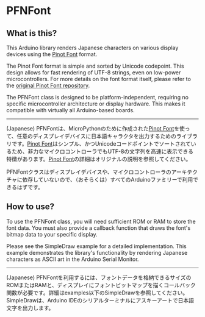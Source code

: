 # PFNFont

## What is this?

This Arduino library renders Japanese characters on various display devices using the [Pinot Font](https://github.com/yoshinari-nomura/pinot) format.

The Pinot Font format is simple and sorted by Unicode codepoint. This design allows for fast rendering of UTF-8 strings, even on low-power microcontrollers. For more details on the font format itself, please refer to the [original Pinot Font repository](https://github.com/yoshinari-nomura/pinot).

The PFNFont class is designed to be platform-independent, requiring no specific microcontroller architecture or display hardware. This makes it compatible with virtually all Arduino-based boards.

---
(Japanese)
PFNFontは、MicroPythonのために作成された[Pinot Font](https://github.com/yoshinari-nomura/pinot)を使って、任意のディスプレイデバイスに日本語キャラクタを出力するためのライブラリです。[Pinot Font](https://github.com/yoshinari-nomura/pinot)はシンプル、かつUnicodeコードポイントでソートされているため、非力なマイクロコントローラでもUTF-8の文字列を高速に表示できる特徴があります。[Pinot Font](https://github.com/yoshinari-nomura/pinot)の詳細はオリジナルの説明を参照してください。

PFNFontクラスはディスプレイデバイスや、マイクロコントローラのアーキテクチャに依存していないので、（おそらくは）すべてのArduinoファミリーで利用できるはずです。

## How to use?

To use the PFNFont class, you will need sufficient ROM or RAM to store the font data. You must also provide a callback function that draws the font's bitmap data to your specific display.

Please see the SimpleDraw example for a detailed implementation. This example demonstrates the library's functionality by rendering Japanese characters as ASCII art in the Arduino Serial Monitor.

---
(Japanese)
PFNFontを利用するには、フォントデータを格納できるサイズのROMまたはRAMと、ディスプレイにフォントビットマップを描くコールバック関数が必要です。詳細はexamples以下のSimpleDrawを参照してください。SimpleDrawは、Arduino IDEのシリアルターミナルにアスキーアートで日本語文字を出力します。
